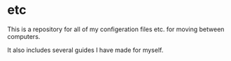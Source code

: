 # etc

This is a repository for all of my configeration files etc. for moving between computers. 

It also includes several guides I have made for myself.
